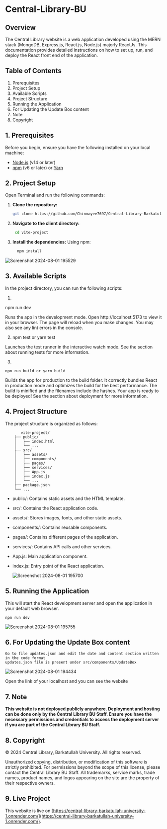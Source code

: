 # Central-Library-BU

## Overview
The Central Library website is a web application developed using the MERN stack (MongoDB, Express.js, React.js, Node.js) majorly ReactJs. This documentation provides detailed instructions on how to set up, run, and deploy the React front end of the application.

## Table of Contents
1. Prerequisites
2. Project Setup
3. Available Scripts
4. Project Structure
5. Running the Application
6. For Updating the Update Box content
7. Note
8. Copyright

## 1. Prerequisites
Before you begin, ensure you have the following installed on your local machine:
- [Node.js](https://nodejs.org/en/) (v14 or later)
- [npm](https://www.npmjs.com/) (v6 or later) or [Yarn](https://yarnpkg.com/)

## 2. Project Setup
Open Terminal and run the following commands:

1. **Clone the repository:**
   ```bash
   git clone https://github.com/Chinmayee7697/Central-Library-Barkatullah-University.git

2. **Navigate to the client directory:**
   ```bash
    cd vite-project

3. **Install the dependencies:**
   Using npm:
   ```bash
     npm install

![Screenshot 2024-08-01 195529](https://github.com/user-attachments/assets/c264b5e3-1c8d-434c-b12f-35f082e094b5)


## 3. Available Scripts
In the project directory, you can run the following scripts:

1.
npm run dev

Runs the app in the development mode.
Open http://localhost:5173 to view it in your browser.
The page will reload when you make changes.
You may also see any lint errors in the console.

2. 
    npm test or yarn test

Launches the test runner in the interactive watch mode.
See the section about running tests for more information.

3.

    npm run build or yarn build

Builds the app for production to the build folder.
It correctly bundles React in production mode and optimizes the build for the best performance.
The build is minified and the filenames include the hashes.
Your app is ready to be deployed!
See the section about deployment for more information.


## 4. Project Structure
The project structure is organized as follows:

           vite-project/
        ├── public/
        │   ├── index.html
        │   └── ...
        ├── src/
        │   ├── assets/
        │   ├── components/
        │   ├── pages/
        │   ├── services/
        │   ├── App.js
        │   ├── index.js
        │   └── ...
        ├── package.json
        └── ...


- public/: Contains static assets and the HTML template.
- src/: Contains the React application code.
- assets/: Stores images, fonts, and other static assets.
- components/: Contains reusable components.
- pages/: Contains different pages of the application.
- services/: Contains API calls and other services.
- App.js: Main application component.
- index.js: Entry point of the React application.

  ![Screenshot 2024-08-01 195700](https://github.com/user-attachments/assets/a7399412-dd5a-4e78-9f9d-86c7d5dd0671)



## 5. Running the Application
This will start the React development server and open the application in your default web browser.


    
    npm run dev

    

![Screenshot 2024-08-01 195755](https://github.com/user-attachments/assets/6df8d69b-82bd-4111-ab2f-b9981d80843d)




## 6. For Updating the Update Box content
    Go to file updates.json and edit the date and content section written in the code format
    updates.json file is present under src/components/UpdateBox

![Screenshot 2024-08-01 194434](https://github.com/user-attachments/assets/212226f5-d291-4a3d-8f0e-9c7520b15b4a)


Open the link of your localhost and you can see the website

## 7. Note
  **This website is not deployed publicly anywhere. Deployment and hosting can be done only by the Central Library BU Staff. Ensure you have the necessary permissions and credentials to access the deployment server if you are part of the Central Library BU Staff.**


## 8. Copyright

© 2024 Central Library, Barkatullah University. All rights reserved.

Unauthorized copying, distribution, or modification of this software is strictly prohibited. For permissions beyond the scope of this license, please contact the Central Library BU Staff. All trademarks, service marks, trade names, product names, and logos appearing on the site are the property of their respective owners.

## 9. Live Project
This website is live on [https://central-library-barkatullah-university-1.onrender.com/](https://central-library-barkatullah-university-1.onrender.com/).

